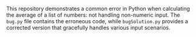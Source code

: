 This repository demonstrates a common error in Python when calculating the average of a list of numbers: not handling non-numeric input. The `bug.py` file contains the erroneous code, while `bugSolution.py` provides a corrected version that gracefully handles various input scenarios.